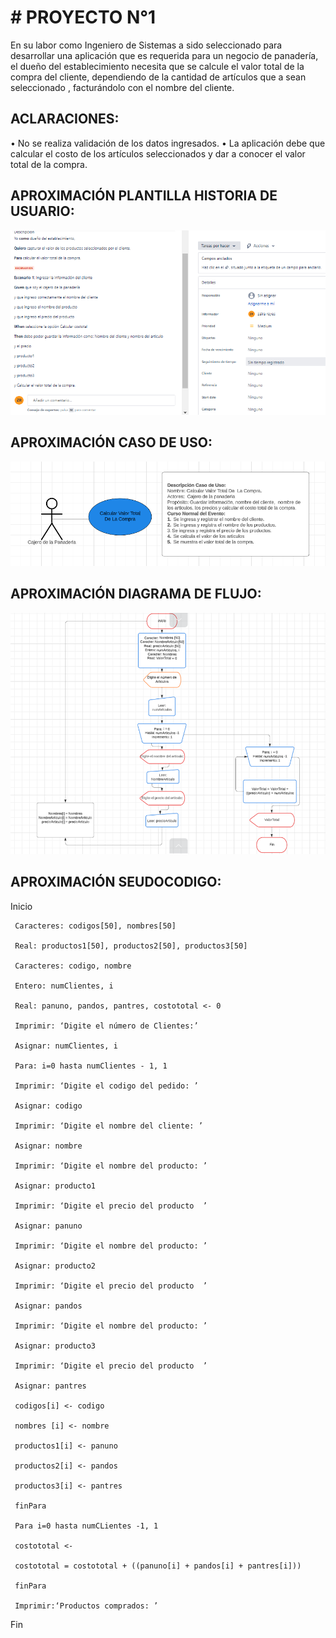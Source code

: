 # # PROYECTO N°1
En su labor como Ingeniero de Sistemas a sido seleccionado para desarrollar una aplicación que es requerida para un negocio de panadería, el dueño del establecimiento necesita que se calcule el valor total de la compra del cliente, dependiendo de la cantidad de artículos que a sean seleccionado , facturándolo con el nombre del cliente.
## ACLARACIONES:
•	No se realiza validación de los datos ingresados.
•	La aplicación debe que calcular el costo de los artículos seleccionados y dar a conocer el valor total de la compra.

## APROXIMACIÓN PLANTILLA HISTORIA DE USUARIO:
 
![HISTORIA DE USUARIO](imagen1-1.png)





## APROXIMACIÓN CASO DE USO:
 ![CASO DE USO](imagen2-1.png)

## APROXIMACIÓN DIAGRAMA DE FLUJO:
 ![DIAGRAMA DE FLUJO](imagen3.png)


## APROXIMACIÓN SEUDOCODIGO:
Inicio

     Caracteres: codigos[50], nombres[50]
     
     Real: productos1[50], productos2[50], productos3[50]
     
     Caracteres: codigo, nombre
     
     Entero: numClientes, i
     
     Real: panuno, pandos, pantres, costototal <- 0
     
     Imprimir: ‘Digite el número de Clientes:’
     
     Asignar: numClientes, i
     
     Para: i=0 hasta numClientes - 1, 1
     
     Imprimir: ‘Digite el codigo del pedido: ’
     
     Asignar: codigo
     
     Imprimir: ‘Digite el nombre del cliente: ’
     
     Asignar: nombre
     
     Imprimir: ‘Digite el nombre del producto: ’
     
     Asignar: producto1
     
     Imprimir: ‘Digite el precio del producto  ’
     
     Asignar: panuno    
     
     Imprimir: ‘Digite el nombre del producto: ’
     
     Asignar: producto2
     
     Imprimir: ‘Digite el precio del producto  ’
     
     Asignar: pandos
     
     Imprimir: ‘Digite el nombre del producto: ’
     
     Asignar: producto3
     
     Imprimir: ‘Digite el precio del producto  ’
     
     Asignar: pantres 
     
     codigos[i] <- codigo
     
     nombres [i] <- nombre
     
     productos1[i] <- panuno
     
     productos2[i] <- pandos
     
     productos3[i] <- pantres
     
     finPara
     
     Para i=0 hasta numCLientes -1, 1
     
     costototal <-
     
     costototal = costototal + ((panuno[i] + pandos[i] + pantres[i]))
     
     finPara
     
     Imprimir:‘Productos comprados: ’    
     
Fin


